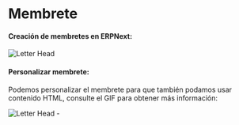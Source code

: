 <!-- add-breadcrumbs -->
# Membrete

#### Creación de membretes en ERPNext:

<img class="screenshot" alt="Letter Head" src="{{docs_base_url}}/assets/img/setup/managing-letterhead-te.png">

#### Personalizar membrete:

Podemos personalizar el membrete para que también podamos usar contenido HTML, consulte el GIF para obtener más información:

<img class="screenshot" alt="Letter Head - " src="{{docs_base_url}}/assets/img/setup/managing-letterhead-1.gif">

